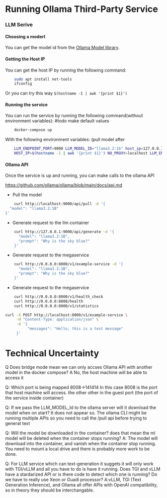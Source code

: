 # Running Ollama Third-Party Service

### LLM Serive
#### Choosing a moderl 
You can get the model id from the [Ollama Model library](https://ollama.com/library).


#### Getting the Host IP
You can get the host IP by running the following command:
```bash
    sudo apt install net-tools
    ifconfig
```

Or you can try this way `$(hostname -I | awk '{print $1}')`

#### Running the service
You can run the service by running the following command(without environment variables): #todo make default values
```bash
    docker-compose up
```

With the following environment variables: (pull model after
```bash
    LLM_ENDPOINT_PORT=9000 LLM_MODEL_ID="llama3.2:1b" host_ip=127.0.0.1 docker-compose up
    HOST_IP=$(hostname -I | awk '{print $1}') NO_PROXY=localhost LLM_ENDPOINT_PORT=9000 LLM_MODEL_ID="llama3.2:1b" docker compose up

```

#### Ollama API
Once the service is up and running, you can make calls to the ollama API

https://github.com/ollama/ollama/blob/main/docs/api.md

- Pull the model 
```bash
    curl http://localhost:9000/api/pull -d '{
  "model": "llama3.2:1B"
}'
```

- Generate request to the llm container
```bash
    curl http://127.0.0.1:9000/api/generate -d '{
      "model": "llama3.2:1B",
      "prompt": "Why is the sky blue?"
    }'
```

-  Generate request to the megaservice
```bash
    curl http://0.0.0.0:8000/v1/example-service -d '{
      "model": "llama3.2:1B",
      "prompt": "Why is the sky blue?"
    }'
```

-  Generate request to the megaservice
```bash
    curl http://0.0.0.0:8000/v1/health_check 
    curl http://0.0.0.0:8000/health
    curl http://0.0.0.0:8000/v1/statistics

```

```bash
curl -X POST http://localhost:8000/v1/example-service \
     -H "Content-Type: application/json" \
     -d '{
          "messages": "Hello, this is a test message"
     }'
```


# Technical Uncertainty
Q Does bridge mode mean we can only accses Ollama API with another model in the docker compose?
A No, the host machine will be able to access it

Q: Which port is being mapped 8008->141414
In this case 8008 is the port that host machine will access. the other other in the guest port (the port of the service inside container)

Q: If we pass the LLM_MODEL_Id to the ollama server will it download the model when on start?
It does not appear so. The ollama CLI might be running multiple APIs so you need to call the /pull api before trying to generat text

Q: Will the model be downloaded in the container? does that mean the ml model will be deleted when the container stops running?
A: The model will download into the container, and vanish when the container stop running. You need to mount a local drive and there is probably more work to be done.

Q: For LLM service which can text-generation it suggets it will only work with TGI/vLLM and all you have to do is have it running. Does TGI and vLLM have a stardarized API or is there code to detect which one is running? Do we have to really use Xeon or Guadi processor?
A:vLLM, TGI (Text Generation Inference), and Ollama all offer APIs with OpenAI compatibility, so in theory they should be interchangable.
